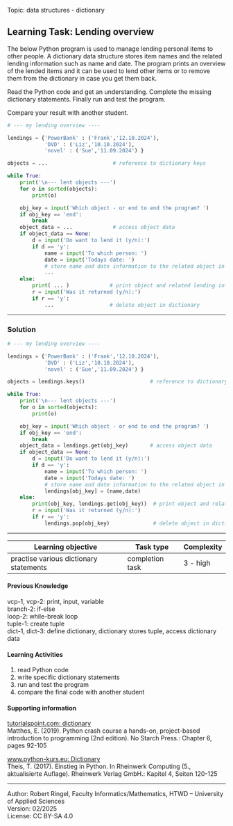 Topic: data structures - dictionary

## Learning Task: Lending overview

The below Python program is used to manage lending personal items to other people. A dictionary data structure stores item names and the related lending information such as name and date.
The program prints an overview of the lended items and it can be used to lend other items or to remove them from the dictionary in case you get them back.

Read the Python code and get an understanding. Complete the missing dictionary statements. Finally run and test the program.

Compare your result with another student.

``` python
# --- my lending overview ----

lendings = {'PowerBank' : ('Frank','12.10.2024'), 
	        'DVD' : ('Liz','10.10.2024'),
   		    'novel' : ('Sue','11.09.2024') }

objects = ...                     # reference to dictionary keys

while True:
	print('\n--- lent objects ---')
	for o in sorted(objects):
		print(o)

	obj_key = input('Which object - or end to end the program? ')
	if obj_key == 'end':
		break
	object_data = ...             # access object data
	if object_data == None:
		d = input('Do want to lend it (y/n):')
		if d == 'y':
			name = input('To which person: ')
			date = input('Todays date: ')
			# store name and date information to the related object in the dictionary
			...
	else:
		print( ... )             # print object and related lending information
		r = input('Was it returned (y/n):')
		if r == 'y':
			...                  # delete object in dictionary
```

---------------------------------------

### Solution

``` python
# --- my lending overview ----

lendings = {'PowerBank' : ('Frank','12.10.2024'), 
	        'DVD' : ('Liz','10.10.2024'),
   		    'novel' : ('Sue','11.09.2024') }

objects = lendings.keys()                     # reference to dictionary keys

while True:
	print('\n--- lent objects ---')
	for o in sorted(objects):
		print(o)

	obj_key = input('Which object - or end to end the program? ')
	if obj_key == 'end':
		break
	object_data = lendings.get(obj_key)       # access object data
	if object_data == None:
		d = input('Do want to lend it (y/n):')
		if d == 'y':
			name = input('To which person: ')
			date = input('Todays date: ')
			# store name and date information to the related object in the dictionary
			lendings[obj_key] = (name,date)
	else:
		print(obj_key, lendings.get(obj_key))  # print object and related lending information
		r = input('Was it returned (y/n):')
		if r == 'y':
			lendings.pop(obj_key)              # delete object in dictionary
```

---------------------------------------

| **Learning objective**                         | **Task type**   | **Complexity** |
| ---------------------------------------------- | --------------- | -------------- |
| practise various dictionary statements         | completion task | 3 - high       |  

#### Previous Knowledge

vcp-1, vcp-2: print, input, variable  
branch-2: if-else  
loop-2: while-break loop  
tuple-1: create tuple  
dict-1, dict-3: define dictionary, dictionary stores tuple, access dictionary data
  
#### Learning Activities

1) read Python code
2) write specific dictionary statements
3) run and test the program
4) compare the final code with another student

#### Supporting information

[tutorialspoint.com: dictionary](https://www.tutorialspoint.com/python/python_dictionary.htm)  
Matthes, E. (2019). Python crash course a hands-on, project-based introduction to programming (2nd edition). No Starch Press.: Chapter 6, pages 92-105  

[www.python-kurs.eu: Dictionary](https://www.python-kurs.eu/python3_dictionaries.php)  
Theis, T. (2017). Einstieg in Python. In Rheinwerk Computing (5., aktualisierte Auflage). Rheinwerk Verlag GmbH.: Kapitel 4, Seiten 120-125

---------------------------------------
Author: Robert Ringel, Faculty Informatics/Mathematics, HTWD – University of Applied Sciences  
Version: 02/2025  
License: CC BY-SA 4.0
